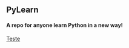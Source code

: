 ## PyLearn

#### A repo for anyone learn Python in a new way!

[Teste](https://github.com/JohnnyStein/PyLearn/Introduction)